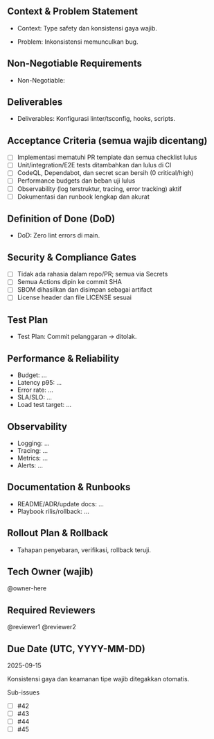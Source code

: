 <!-- AUTO:ENTERPRISE_TEMPLATE_V1 BEGIN -->
<!-- epic:#83 domain:5:Kualitas kode JS/TS generated:2025-08-23T16:30:12.930Z -->
## Context & Problem Statement
- Context: Type safety dan konsistensi gaya wajib.

- Problem: Inkonsistensi memunculkan bug.

## Non-Negotiable Requirements
- Non-Negotiable:

## Deliverables
- Deliverables: Konfigurasi linter/tsconfig, hooks, scripts.

## Acceptance Criteria (semua wajib dicentang)
- [ ] Implementasi mematuhi PR template dan semua checklist lulus
- [ ] Unit/integration/E2E tests ditambahkan dan lulus di CI
- [ ] CodeQL, Dependabot, dan secret scan bersih (0 critical/high)
- [ ] Performance budgets dan beban uji lulus
- [ ] Observability (log terstruktur, tracing, error tracking) aktif
- [ ] Dokumentasi dan runbook lengkap dan akurat

## Definition of Done (DoD)
- DoD: Zero lint errors di main.

## Security & Compliance Gates
- [ ] Tidak ada rahasia dalam repo/PR; semua via Secrets
- [ ] Semua Actions dipin ke commit SHA
- [ ] SBOM dihasilkan dan disimpan sebagai artifact
- [ ] License header dan file LICENSE sesuai

## Test Plan
- Test Plan: Commit pelanggaran → ditolak.

## Performance & Reliability
- Budget: ...
- Latency p95: ...
- Error rate: ...
- SLA/SLO: ...
- Load test target: ...

## Observability
- Logging: ...
- Tracing: ...
- Metrics: ...
- Alerts: ...

## Documentation & Runbooks
- README/ADR/update docs: ...
- Playbook rilis/rollback: ...

## Rollout Plan & Rollback
- Tahapan penyebaran, verifikasi, rollback teruji.

## Tech Owner (wajib)
@owner-here

## Required Reviewers
@reviewer1 @reviewer2

## Due Date (UTC, YYYY-MM-DD)
2025-09-15
<!-- AUTO:ENTERPRISE_TEMPLATE_V1 END -->

Konsistensi gaya dan keamanan tipe wajib ditegakkan otomatis.

Sub-issues
- [ ] #42
- [ ] #43
- [ ] #44
- [ ] #45
